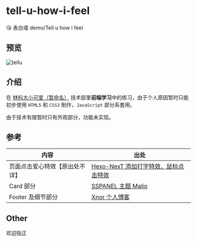 # tell-u-how-i-feel
😘 表白墙 demo/Tell u how i feel

## 预览
![tellu](https://pic.xnor.online/tellu.png)

## 介绍
在 [林科大小可爱（暂命名）](http://lkdxka.com) 技术部里**前端学习**中的练习，由于个人原因暂时只能初步使用 `HTML5` 和 `CSS3` 制作，`JavaScript` 部分系套用。

由于技术有限暂时只有外观部分，功能未实现。

## 参考
|内容|出处|
|---|---|
|页面点击爱心特效【原出处不详】|[Hexo-NexT 添加打字特效、鼠标点击特效](https://tding.top/archives/58cff12b.html) |
|Card 部分|[SSPANEL 主题 Malio](https://malio.fxxkmy.life/)|
|Footer 及细节部分|[Xnor 个人博客](https://xnor.online/)|

## Other
欢迎指正
